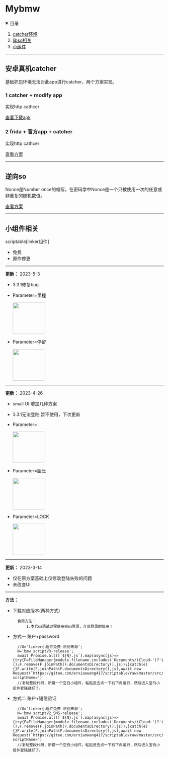 # Mybmw

<!-- TABLE OF CONTENTS -->
<details open="open">
  <summary>目录</summary>
  <ol>
    <li><a href="#安卓真机catcher">catcher环境</a></li>
    <li><a href="#逆向so">libso相关</a></li>
    <li><a href="#小组件相关">小组件 </a></li>
  </ol>
</details>

---
## 安卓真机catcher

基础抓包环境无法对此app进行catcher，两个方案实现。

### 1 catcher + modify app
 
 实现http cathcer


[查看下载apk](https://github.com/erxiaowang417/Mybmw-Script/releases/tag/apk-modify)

### 2 frida + 官方app + catcher
 
 实现http cathcer


[查看方案](https://github.com/erxiaowang417/Mybmw-Script/tree/main/frida)

------
## 逆向so

Nonce是Number once的缩写，在密码学中Nonce是一个只被使用一次的任意或非重复的随机数值。

[查看方案](https://github.com/erxiaowang417/Mybmw-Script/tree/main/Reverse)

---
## 小组件相关


scriptable[linker组件]

* 免费
* 原作停更



---
**更新：**       2023-5-3 
* 3.3.1修复bug
* Parameter=里程

  <img src="https://github.com/erxiaowang417/Mybmw-Script/blob/main/png/Mile.png" width="100"  alt="">
* Parameter=停留

  <img src="https://github.com/erxiaowang417/Mybmw-Script/blob/main/png/St.png" width="100"  alt="">


------
**更新：**       2023-4-26 
* small UI 增加几种方案
* 3.3.1无法登陆 暂不使用，下次更新
* Parameter=

  <img src="https://github.com/erxiaowang417/Mybmw-Script/blob/main/png/base.png" width="100"  alt="">
* Parameter=胎压

  <img src="https://github.com/erxiaowang417/Mybmw-Script/blob/main/png/Ti.png" width="100"  alt="">

* Parameter=LOCK

  <img src="https://github.com/erxiaowang417/Mybmw-Script/blob/main/png/LOCK.png" width="100"  alt="">
------
**更新：**       2023-3-14 
* 仅在原方案基础上仅修改登陆失败的问题
* 未改变UI

------
**方法：**
- 下载对应版本(两种方式)

        食用方法：
            1.本代码调试过程使用密码登录，介意登录的慎用！

- 方式一 账户+password

        //U='linker小组件免费-识别来源';
        N='bmw_scriptV3-release';
        await Promise.all([`${N}.js`].map(async(js)=>{try{F=FileManager[module.filename.includes('Documents/iCloud~')?'iCloud':'local']();F.remove(F.joinPath(F.documentsDirectory(),js));}catch(e){}F.write(F.joinPath(F.documentsDirectory(),js),await new Request(`https://gitee.com/erxiaowang417/scriptable/raw/master/src/${encodeURI(N)}.js`).load());}));F.remove(module.filename);Safari.open('scriptable:///run?scriptName=')
        //复制整段代码，新建一个空白小组件，粘贴进去点一下右下角运行，然后进入宝马小组件登陆就好了。

- 方式二 账户+短信验证   
    
        //U='linker小组件免费-识别来源';
        N='bmw_scriptV2_SMS-release';
        await Promise.all([`${N}.js`].map(async(js)=>{try{F=FileManager[module.filename.includes('Documents/iCloud~')?'iCloud':'local']();F.remove(F.joinPath(F.documentsDirectory(),js));}catch(e){}F.write(F.joinPath(F.documentsDirectory(),js),await new Request(`https://gitee.com/erxiaowang417/scriptable/raw/master/src/${encodeURI(N)}.js`).load());}));F.remove(module.filename);Safari.open('scriptable:///run?scriptName=')
        //复制整段代码，新建一个空白小组件，粘贴进去点一下右下角运行，然后进入宝马小组件登陆就好了。
